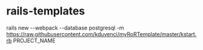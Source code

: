 # rails-templates

rails new --webpack --database postgresql -m https://raw.githubusercontent.com/kduvenci/myRoRTemplate/master/kstart.rb PROJECT_NAME
